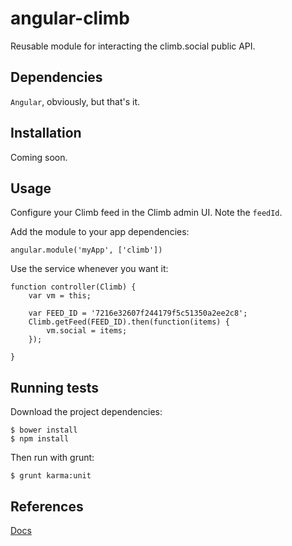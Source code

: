 # angular-climb

Reusable module for interacting the climb.social public API.

## Dependencies

`Angular`, obviously, but that's it.

## Installation

Coming soon.

## Usage

Configure your Climb feed in the Climb admin UI. Note the `feedId`.

Add the module to your app dependencies:

    angular.module('myApp', ['climb'])
    
Use the service whenever you want it:

    function controller(Climb) {
        var vm = this;
        
        var FEED_ID = '7216e32607f244179f5c51350a2ee2c8';
        Climb.getFeed(FEED_ID).then(function(items) {
            vm.social = items;
        });
        
    }
    

## Running tests

Download the project dependencies:

    $ bower install
    $ npm install
   
Then run with grunt:

    $ grunt karma:unit

## References

[Docs](http://docs.climb.social/)